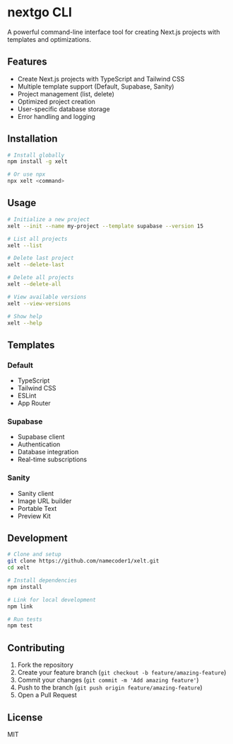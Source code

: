 # nextgo CLI

A powerful command-line interface tool for creating Next.js projects with templates and optimizations.

## Features

- Create Next.js projects with TypeScript and Tailwind CSS
- Multiple template support (Default, Supabase, Sanity)
- Project management (list, delete)
- Optimized project creation
- User-specific database storage
- Error handling and logging

## Installation

```bash
# Install globally
npm install -g xelt

# Or use npx
npx xelt <command>
```

## Usage

```bash
# Initialize a new project
xelt --init --name my-project --template supabase --version 15

# List all projects
xelt --list

# Delete last project
xelt --delete-last

# Delete all projects
xelt --delete-all

# View available versions
xelt --view-versions

# Show help
xelt --help
```

## Templates

### Default
- TypeScript
- Tailwind CSS
- ESLint
- App Router

### Supabase
- Supabase client
- Authentication
- Database integration
- Real-time subscriptions

### Sanity
- Sanity client
- Image URL builder
- Portable Text
- Preview Kit

## Development

```bash
# Clone and setup
git clone https://github.com/namecoder1/xelt.git
cd xelt

# Install dependencies
npm install

# Link for local development
npm link

# Run tests
npm test
```

## Contributing

1. Fork the repository
2. Create your feature branch (`git checkout -b feature/amazing-feature`)
3. Commit your changes (`git commit -m 'Add amazing feature'`)
4. Push to the branch (`git push origin feature/amazing-feature`)
5. Open a Pull Request

## License

MIT